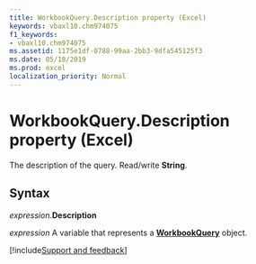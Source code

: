 ```yaml
---
title: WorkbookQuery.Description property (Excel)
keywords: vbaxl10.chm974075
f1_keywords:
- vbaxl10.chm974075
ms.assetid: 1175e1df-0788-99aa-2bb3-9dfa545125f3
ms.date: 05/18/2019
ms.prod: excel
localization_priority: Normal
---
```



# WorkbookQuery.Description property (Excel)

The description of the query. Read/write **String**.


## Syntax

_expression_.**Description**

_expression_ A variable that represents a **[WorkbookQuery](Excel.WorkbookQuery.md)** object.



[!include[Support and feedback](~/includes/feedback-boilerplate.md)]